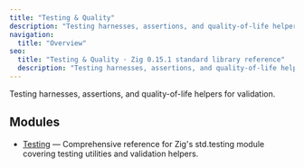 ```yaml
---
title: "Testing & Quality"
description: "Testing harnesses, assertions, and quality-of-life helpers for validation."
navigation:
  title: "Overview"
seo:
  title: "Testing & Quality · Zig 0.15.1 standard library reference"
  description: "Testing harnesses, assertions, and quality-of-life helpers for validation."
---
```


Testing harnesses, assertions, and quality-of-life helpers for validation.

## Modules

- [Testing](/docs/std/testing/testing) — Comprehensive reference for Zig's std.testing module covering testing utilities and validation helpers.
